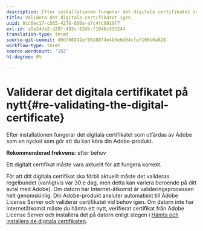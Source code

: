```yaml
---
description: Efter installationen fungerar det digitala certifikatet som utfärdas av Adobe som en nyckel som gör att du kan köra din Adobe-produkt.
title: Validera det digitala certifikatet igen
uuid: 8cc6ec17-c565-4276-809a-a7c4fc9919f7
exl-id: a5a24da2-d28f-402c-82db-f1046c525244
translation-type: tm+mt
source-git-commit: d9df90242ef96188f4e4b5e6d04cfef196b0a628
workflow-type: tm+mt
source-wordcount: '152'
ht-degree: 0%

---
```


# Validerar det digitala certifikatet på nytt{#re-validating-the-digital-certificate}

Efter installationen fungerar det digitala certifikatet som utfärdas av Adobe som en nyckel som gör att du kan köra din Adobe-produkt.

**Rekommenderad frekvens:** efter behov

Ett digitalt certifikat måste vara aktuellt för att fungera korrekt.

För att ditt digitala certifikat ska förbli aktuellt måste det valideras regelbundet (vanligtvis var 30:e dag, men detta kan variera beroende på ditt avtal med Adobe). Om datorn har Internet-åtkomst är valideringsprocessen helt genomskinlig. Din Adobe-produkt ansluter automatiskt till Adobe License Server och validerar certifikatet vid behov igen. Om datorn inte har Internetåtkomst måste du hämta ett nytt, verifierat certifikat från Adobe License Server och installera det på datorn enligt stegen i [Hämta och installera de digitala certifikaten](../../../home/c-inst-svr/c-install-ins-svr/t-install-proc-inst-svr-dpu/c-dnld-dgtl-cert/c-dnld-dgtl-cert.md#concept-4f79c240492f4e52b6375b4b3bbefa17).
